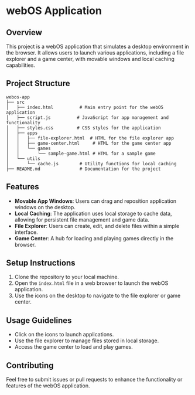 # webOS Application

## Overview
This project is a webOS application that simulates a desktop environment in the browser. It allows users to launch various applications, including a file explorer and a game center, with movable windows and local caching capabilities.

## Project Structure
```
webos-app
├── src
│   ├── index.html          # Main entry point for the webOS application
│   ├── script.js          # JavaScript for app management and functionality
│   ├── styles.css         # CSS styles for the application
│   ├── apps
│   │   ├── file-explorer.html  # HTML for the file explorer app
│   │   ├── game-center.html     # HTML for the game center app
│   │   └── games
│   │       └── sample-game.html # HTML for a sample game
│   └── utils
│       └── cache.js        # Utility functions for local caching
├── README.md               # Documentation for the project
```

## Features
- **Movable App Windows**: Users can drag and reposition application windows on the desktop.
- **Local Caching**: The application uses local storage to cache data, allowing for persistent file management and game data.
- **File Explorer**: Users can create, edit, and delete files within a simple interface.
- **Game Center**: A hub for loading and playing games directly in the browser.

## Setup Instructions
1. Clone the repository to your local machine.
2. Open the `index.html` file in a web browser to launch the webOS application.
3. Use the icons on the desktop to navigate to the file explorer or game center.

## Usage Guidelines
- Click on the icons to launch applications.
- Use the file explorer to manage files stored in local storage.
- Access the game center to load and play games.

## Contributing
Feel free to submit issues or pull requests to enhance the functionality or features of the webOS application.